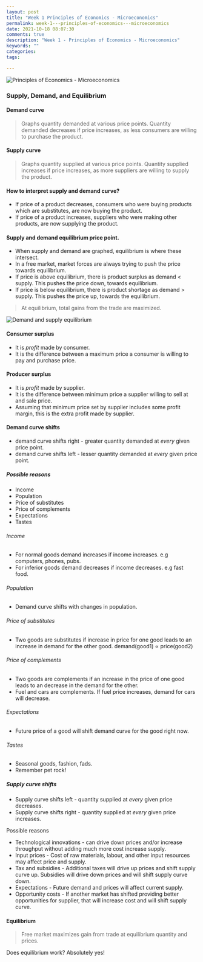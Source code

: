 ```yaml
---
layout: post
title: "Week 1 Principles of Economics - Microeconomics"
permalink: week-1---principles-of-economics---microeconomics
date: 2021-10-18 08:07:30
comments: true
description: "Week 1 - Principles of Economics - Microeconomics"
keywords: ""
categories:
tags:

---
```


![Principles of Economics - Microeconomics](/images/microeconomics-course.png)

### Supply, Demand, and Equilibrium


#### Demand curve

>Graphs quantity demanded at various price points. Quantity demanded decreases if price increases, as less consumers are willing to purchase the product.

#### Supply curve
>Graphs quantity supplied at various price points. Quantity supplied increases if price increases, as more suppliers are willing to supply the product.

#### How to interpret supply and demand curve?
* If price of a product decreases, consumers who were buying products which are substitutes, are now buying the product.
* If price of a product increases, suppliers who were making other products, are now supplying the product.

#### Supply and demand equilibrium price point.
* When supply and demand are graphed, equilibrium is where these intersect.
* In a free market, market forces are always trying to push the price towards equilibrium.
* If price is above equilibrium, there is product surplus as demand < supply. This pushes the price down, towards equilibrium.
* If price is below equilibrium, there is product shortage as demand > supply. This pushes the price up, towards the equilibrium.

> At equilibrium, total gains from the trade are maximized.

![Demand and supply equilibrium](/images/demand-supply-equilibrium.png)


#### Consumer surplus
* It is _profit_ made by consumer.
* It is the difference between a maximum price a consumer is willing to pay and purchase price.


#### Producer surplus
* It is _profit_ made by supplier.
* It is the difference between minimum price a supplier willing to sell at and sale price.
* Assuming that minimum price set by supplier includes some profit margin, this is the extra profit made by supplier.


#### Demand curve shifts
* demand curve shifts right - greater quantity demanded at _every_ given price point.
* demand curve shifts left - lesser quantity demanded at _every_ given price point.

##### Possible reasons
* Income
* Population
* Price of substitutes
* Price of complements
* Expectations
* Tastes

###### Income
* For normal goods demand increases if income increases. e.g computers, phones, pubs.
* For inferior goods demand decreases if income decreases. e.g fast food.

###### Population
* Demand curve shifts with changes in population.

###### Price of substitutes
* Two goods are substitutes if increase in price for one good leads to an increase in demand for the other good. demand(good1) ∝ price(good2)

###### Price of complements
* Two goods are complements if an increase in the price of one good leads to an decrease in the demand for the other.
* Fuel and cars are complements. If fuel price increases, demand for cars will decrease.

###### Expectations
* Future price of a good will shift demand curve for the good right now.

###### Tastes
* Seasonal goods, fashion, fads.
* Remember pet rock!

##### Supply curve shifts
* Supply curve shifts left - quantity supplied at _every_ given price decreases.
* Supply curve shifts right - quantity supplied at _every_ given price increases.

Possible reasons
* Technological innovations - can drive down prices and/or increase throughput without adding much more cost increase supply.
* Input prices - Cost of raw materials, labour, and other input resources may affect price and supply.
* Tax and subsidies - Additional taxes will drive up prices and shift supply curve up. Subsidies will drive down prices and will shift supply curve down.
* Expectations - Future demand and prices will affect current supply.
* Opportunity costs - If another market has shifted providing better opportunities for supplier, that will increase cost and will shift supply curve.

#### Equilibrium
> Free market maximizes gain from trade at equilibrium quantity and prices.

Does equilibrium work? Absolutely yes!
